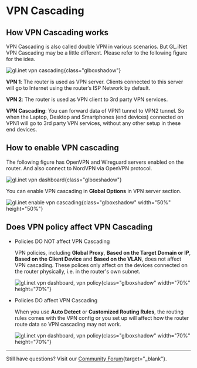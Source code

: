 # VPN Cascading

## How VPN Cascading works

VPN Cascading is also called double VPN in various scenarios. But GL.iNet VPN Cascading may be a little different. Please refer to the following figure for the idea.

![gl.inet vpn cascading](https://static.gl-inet.com/docs/en/4/tutorials/vpn_cascading/vpn_cascading.png){class="glboxshadow"}

**VPN 1**: The router is used as VPN server. Clients connected to this server will go to Internet using the router’s ISP Network by default.

**VPN 2**: The router is used as VPN client to 3rd party VPN services.

**VPN Cascading**: You can forward data of VPN1 tunnel to VPN2 tunnel. So when the Laptop, Desktop and Smartphones (end devices) connected on VPN1 will go to 3rd party VPN services, without any other setup in these end devices.

## How to enable VPN cascading

The following figure has OpenVPN and Wireguard servers enabled on the router. And also connect to NordVPN via OpenVPN protocol.

![gl.inet vpn dashboard](https://static.gl-inet.com/docs/en/4/tutorials/vpn_cascading/vpn_dashboard.png){class="glboxshadow"}

You can enable VPN cascading in **Global Options** in VPN server section.

![gl.inet enable vpn cascading](https://static.gl-inet.com/docs/en/4/tutorials/vpn_cascading/enable_vpn_cascading.png){class="glboxshadow" width="50%" height="50%"}

## Does VPN policy affect VPN Cascading

* Policies DO NOT affect VPN Cascading

    VPN policies, including **Global Proxy**, **Based on the Target Domain or IP**, **Based on the Client Device** and **Based on the VLAN**, does not affect VPN cascading. These polices only affect on the devices connected on the router physically, i.e. in the router's own subnet.

    ![gl.inet vpn dashboard, vpn policy](https://static.gl-inet.com/docs/en/4/tutorials/vpn_cascading/modify_vpn_policy_mode_1.png){class="glboxshadow" width="70%" height="70%"}

* Policies DO affect VPN Cascading

    When you use **Auto Detect** or **Customized Routing Rules**, the routing rules comes with the VPN config or you set up will affect how the router route data so VPN cascading may not work.

    ![gl.inet vpn dashboard, vpn policy](https://static.gl-inet.com/docs/en/4/tutorials/vpn_cascading/modify_vpn_policy_mode_2.png){class="glboxshadow" width="70%" height="70%"}

---

Still have questions? Visit our [Community Forum](https://forum.gl-inet.com){target="_blank"}.